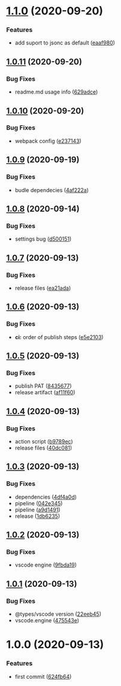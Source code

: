 # [1.1.0](https://github.com/adrielcodeco/vscode-formact/compare/v1.0.11...v1.1.0) (2020-09-20)


### Features

* add suport to jsonc as default ([eaaf980](https://github.com/adrielcodeco/vscode-formact/commit/eaaf980e08b517321cfcbceda1e8b8e422dab673))

## [1.0.11](https://github.com/adrielcodeco/vscode-formact/compare/v1.0.10...v1.0.11) (2020-09-20)


### Bug Fixes

* readme.md usage info ([629adce](https://github.com/adrielcodeco/vscode-formact/commit/629adce90c409a427a4f60ad2606e2abb4855360))

## [1.0.10](https://github.com/adrielcodeco/vscode-formact/compare/v1.0.9...v1.0.10) (2020-09-20)


### Bug Fixes

* webpack config ([e237143](https://github.com/adrielcodeco/vscode-formact/commit/e23714375dbf9e31fffa388bd6d3a0977fca6488))

## [1.0.9](https://github.com/adrielcodeco/vscode-formact/compare/v1.0.8...v1.0.9) (2020-09-19)


### Bug Fixes

* budle dependecies ([4af222a](https://github.com/adrielcodeco/vscode-formact/commit/4af222ae26c132a96b26791168b9922e2c77e94a))

## [1.0.8](https://github.com/adrielcodeco/vscode-formact/compare/v1.0.7...v1.0.8) (2020-09-14)


### Bug Fixes

* settings bug ([d500151](https://github.com/adrielcodeco/vscode-formact/commit/d500151dd565f6fe5be5ec303d09e49e06940baa))

## [1.0.7](https://github.com/adrielcodeco/vscode-formact/compare/v1.0.6...v1.0.7) (2020-09-13)


### Bug Fixes

* release files ([ea21ada](https://github.com/adrielcodeco/vscode-formact/commit/ea21ada818db0bc198ed330eb370366d1746ae07))

## [1.0.6](https://github.com/adrielcodeco/vscode-formact/compare/v1.0.5...v1.0.6) (2020-09-13)


### Bug Fixes

* **ci:** order of publish steps ([e5e2103](https://github.com/adrielcodeco/vscode-formact/commit/e5e2103081107e45f8ed88d0b8d0c429a3f82862))

## [1.0.5](https://github.com/adrielcodeco/vscode-formact/compare/v1.0.4...v1.0.5) (2020-09-13)


### Bug Fixes

* publish PAT ([8435677](https://github.com/adrielcodeco/vscode-formact/commit/84356772bb40e6f78e3aa2054cb6fa43a9d3f304))
* release artifact ([af11f60](https://github.com/adrielcodeco/vscode-formact/commit/af11f60a82e36f5e5c6246f5338bbf42e26876fc))

## [1.0.4](https://github.com/adrielcodeco/vscode-formact/compare/v1.0.3...v1.0.4) (2020-09-13)


### Bug Fixes

* action script ([b9789ec](https://github.com/adrielcodeco/vscode-formact/commit/b9789ecb0d99aa3ac757c9790cd1ae00f0e339f3))
* release files ([40dc081](https://github.com/adrielcodeco/vscode-formact/commit/40dc0819cf87fce7bdd3006a6bd0ff65be182025))

## [1.0.3](https://github.com/adrielcodeco/vscode-formact/compare/v1.0.2...v1.0.3) (2020-09-13)


### Bug Fixes

* dependencies ([4df4a0d](https://github.com/adrielcodeco/vscode-formact/commit/4df4a0d972af11503b8885de98c91e54abca0336))
* pipeline ([042e345](https://github.com/adrielcodeco/vscode-formact/commit/042e345c63457b8b2c64dc078133e8815ec23d42))
* pipeline ([a9d1491](https://github.com/adrielcodeco/vscode-formact/commit/a9d14915a16f5cc0ae8ade2e212f843a985dbe38))
* release ([1db6235](https://github.com/adrielcodeco/vscode-formact/commit/1db623597a284c29f4fe5a84ee56389cf8bbb903))

## [1.0.2](https://github.com/adrielcodeco/vscode-formact/compare/v1.0.1...v1.0.2) (2020-09-13)


### Bug Fixes

* vscode engine ([9fbda19](https://github.com/adrielcodeco/vscode-formact/commit/9fbda196cb44fb3eb2dcd889e742460e024c5bfa))

## [1.0.1](https://github.com/adrielcodeco/vscode-formact/compare/v1.0.0...v1.0.1) (2020-09-13)


### Bug Fixes

* @types/vscode version ([22eeb45](https://github.com/adrielcodeco/vscode-formact/commit/22eeb45f05f70bd288f0471f0753225411603b2d))
* vscode.engine ([475543e](https://github.com/adrielcodeco/vscode-formact/commit/475543e340f9b347e4ede5e901a8606e96f3856f))

# 1.0.0 (2020-09-13)


### Features

* first commit ([624fb64](https://github.com/adrielcodeco/vscode-formact/commit/624fb6408ba20066f6ed7650735c33f2d90cd36f))
